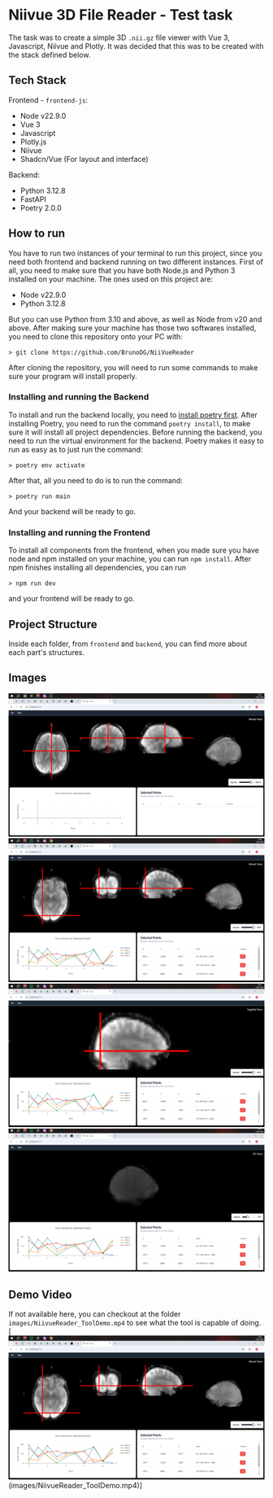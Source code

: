 # Niivue 3D File Reader - Test task

The task was to create a simple 3D `.nii.gz` file viewer with Vue 3, Javascript, Niivue and Plotly.
It was decided that this was to be created with the stack defined below.

## Tech Stack

Frontend - `frontend-js`:

- Node v22.9.0
- Vue 3
- Javascript
- Plotly.js
- Niivue
- Shadcn/Vue (For layout and interface)

Backend:

- Python 3.12.8
- FastAPI
- Poetry 2.0.0

## How to run

You have to run two instances of your terminal to run this project, since you need both frontend and backend running on two different instances.
First of all, you need to make sure that you have both Node.js and Python 3 installed on your machine. The ones used on this project are:

- Node v22.9.0
- Python 3.12.8

But you can use Python from 3.10 and above, as well as Node from v20 and above. After making sure your machine has those two softwares installed, you need to clone this repository onto your PC with:

    > git clone https://github.com/BrunoDG/NiiVueReader

After cloning the repository, you will need to run some commands to make sure your program will install properly.

### Installing and running the Backend

To install and run the backend locally, you need to [install poetry first](https://python-poetry.org/docs/#installation). After installing Poetry, you need to run the command `poetry install`, to make sure it will install all project dependencies.
Before running the backend, you need to run the virtual environment for the backend. Poetry makes it easy to run as easy as to just run the command:

    > poetry env activate

After that, all you need to do is to run the command:

    > poetry run main

And your backend will be ready to go.

### Installing and running the Frontend

To install all components from the frontend, when you made sure you have node and npm installed on your machine, you can run `npm install`.
After npm finishes installing all dependencies, you can run

    > npm run dev 

and your frontend will be ready to go.

## Project Structure

Inside each folder, from `frontend` and `backend`, you can find more about each part's structures.

## Images

![Picture 1](images/NiivueReader_Pic01.png)
![picture 2](images/NiivueReader_Pic02.png)
![Axial View](images/NiivueReader_Pic03.png)
![3D Mesh with Oppacity](images/NiivueReader_Pic04.png)

## Demo Video

If not available here, you can checkout at the folder `images/NiivueReader_ToolDemo.mp4` to see what the tool is capable of doing.
[![Demonstration Video](images/NiivueReader_Pic02.png)(images/NiivueReader_ToolDemo.mp4)]
